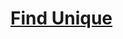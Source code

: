 <h1> <a href="https://www.codingninjas.com/codestudio/problems/find-unique_625159?leftPanelTab=0" target="_blank" >Find Unique</a> </h1>

